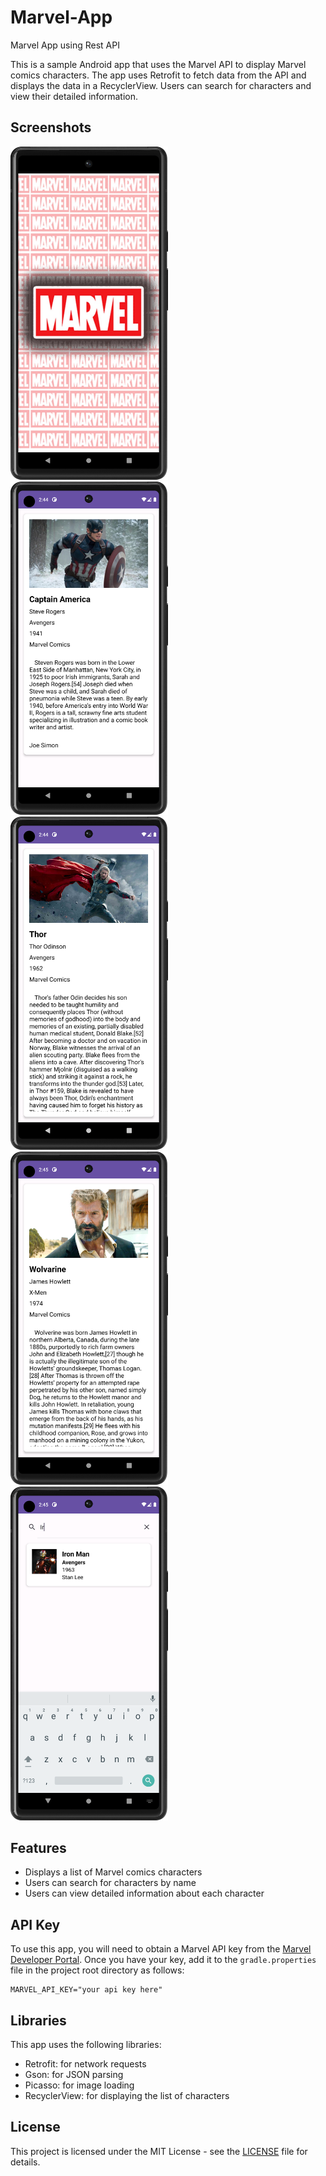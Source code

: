 # Marvel-App
Marvel App using Rest API
<p>This is a sample Android app that uses the Marvel API to display Marvel comics characters. The app uses Retrofit to fetch data from the API and displays the data in a RecyclerView. Users can search for characters and view their detailed information.</p>

<h2>Screenshots</h2>

<img src="https://github.com/KhubaibKhan4/Marvel-App/blob/master/Screenshot_20230421_024435.png" alt="Splash Screen" width="50%" height="50%">
<img src="https://github.com/KhubaibKhan4/Marvel-App/blob/master/Screenshot_20230421_024444.png" alt="screenshot 2" width="50%" height="50%">
<img src="https://github.com/KhubaibKhan4/Marvel-App/blob/master/Screenshot_20230421_024452.png" alt="screenshot 3" width="50%" height="50%">
<img src="https://github.com/KhubaibKhan4/Marvel-App/blob/master/Screenshot_20230421_024502.png" alt="screenshot 4" width="50%" height="50%">
<img src="https://github.com/KhubaibKhan4/Marvel-App/blob/master/Screenshot_20230421_024513.png" alt="Search" width="50%" height="50%">

<h2>Features</h2>
<ul>
	<li>Displays a list of Marvel comics characters</li>
	<li>Users can search for characters by name</li>
	<li>Users can view detailed information about each character</li>
</ul>

<h2>API Key</h2>

<p>To use this app, you will need to obtain a Marvel API key from the <a href="https://developer.marvel.com/">Marvel Developer Portal</a>. Once you have your key, add it to the <code>gradle.properties</code> file in the project root directory as follows:</p>

<pre><code>MARVEL_API_KEY="your api key here"</code></pre>

<h2>Libraries</h2>

<p>This app uses the following libraries:</p>

<ul>
	<li>Retrofit: for network requests</li>
	<li>Gson: for JSON parsing</li>
	<li>Picasso: for image loading</li>
	<li>RecyclerView: for displaying the list of characters</li>
</ul>

<h2>License</h2>

<p>This project is licensed under the MIT License - see the <a href="LICENSE">LICENSE</a> file for details.</p>

